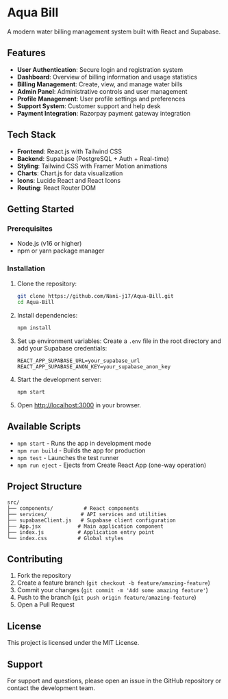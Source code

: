 # Aqua Bill

A modern water billing management system built with React and Supabase.

## Features

- **User Authentication**: Secure login and registration system
- **Dashboard**: Overview of billing information and usage statistics
- **Billing Management**: Create, view, and manage water bills
- **Admin Panel**: Administrative controls and user management
- **Profile Management**: User profile settings and preferences
- **Support System**: Customer support and help desk
- **Payment Integration**: Razorpay payment gateway integration

## Tech Stack

- **Frontend**: React.js with Tailwind CSS
- **Backend**: Supabase (PostgreSQL + Auth + Real-time)
- **Styling**: Tailwind CSS with Framer Motion animations
- **Charts**: Chart.js for data visualization
- **Icons**: Lucide React and React Icons
- **Routing**: React Router DOM

## Getting Started

### Prerequisites

- Node.js (v16 or higher)
- npm or yarn package manager

### Installation

1. Clone the repository:
   ```bash
   git clone https://github.com/Nani-j17/Aqua-Bill.git
   cd Aqua-Bill
   ```

2. Install dependencies:
   ```bash
   npm install
   ```

3. Set up environment variables:
   Create a `.env` file in the root directory and add your Supabase credentials:
   ```
   REACT_APP_SUPABASE_URL=your_supabase_url
   REACT_APP_SUPABASE_ANON_KEY=your_supabase_anon_key
   ```

4. Start the development server:
   ```bash
   npm start
   ```

5. Open [http://localhost:3000](http://localhost:3000) in your browser.

## Available Scripts

- `npm start` - Runs the app in development mode
- `npm run build` - Builds the app for production
- `npm test` - Launches the test runner
- `npm run eject` - Ejects from Create React App (one-way operation)

## Project Structure

```
src/
├── components/          # React components
├── services/           # API services and utilities
├── supabaseClient.js   # Supabase client configuration
├── App.jsx            # Main application component
├── index.js           # Application entry point
└── index.css          # Global styles
```

## Contributing

1. Fork the repository
2. Create a feature branch (`git checkout -b feature/amazing-feature`)
3. Commit your changes (`git commit -m 'Add some amazing feature'`)
4. Push to the branch (`git push origin feature/amazing-feature`)
5. Open a Pull Request

## License

This project is licensed under the MIT License.

## Support

For support and questions, please open an issue in the GitHub repository or contact the development team.

